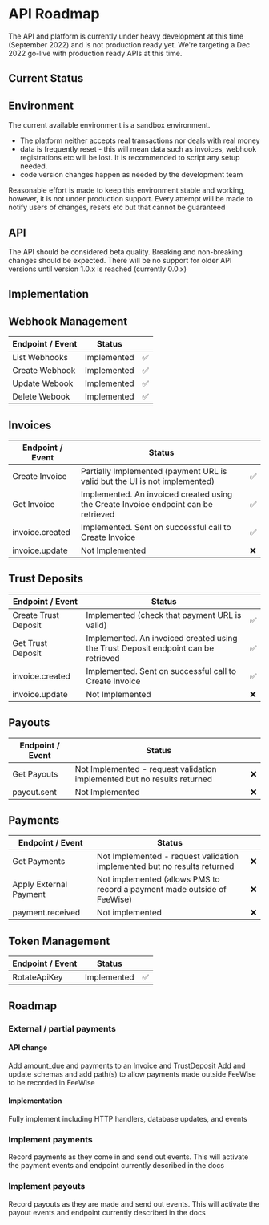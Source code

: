 # API Roadmap

The API and platform is currently under heavy development at this time (September 2022) and is not production ready yet. 
We're targeting a Dec 2022 go-live with production ready APIs at this time.

## Current Status

## Environment
The current available environment is a sandbox environment.
* The platform neither accepts real transactions nor deals with real money
* data is frequently reset - this will mean data such as invoices, webhook registrations etc will be lost. It is recommended to script any setup needed.
* code version changes happen as needed by the development team

Reasonable effort is made to keep this environment stable and working, however, it is not under production support.
Every attempt will be made to notify users of changes, resets etc but that cannot be guaranteed


## API
The API should be considered beta quality. Breaking and non-breaking changes should be expected.
There will be no support for older API versions until version 1.0.x is reached (currently 0.0.x)

## Implementation

## Webhook Management

| Endpoint / Event | Status         |          |
|------------------|----------------|----------|
| List Webhooks    | Implemented    | ✅ |
| Create Webhook   | Implemented    | ✅ |
| Update Webook    | Implemented    | ✅ |
| Delete Webook    | Implemented    | ✅ |


## Invoices

| Endpoint / Event | Status                                                                              |     |
|------------------|-------------------------------------------------------------------------------------|-----|
| Create Invoice   | Partially Implemented (payment URL is valid but the UI is not implemented)          | ✅   |
| Get Invoice      | Implemented. An invoiced created using the Create Invoice endpoint can be retrieved | ✅   |
| invoice.created  | Implemented. Sent on successful call to Create Invoice                              | ✅   |
| invoice.update   | Not Implemented                                                                     | ❌   |       

## Trust Deposits

| Endpoint / Event     | Status                                                                               |          |
|----------------------|--------------------------------------------------------------------------------------|----------|
| Create Trust Deposit | Implemented (check that payment URL is valid)                                        | ✅ |
| Get Trust Deposit    | Implemented. An invoiced created using the Trust Deposit endpoint can be retrieved   | ✅ |
| invoice.created      | Implemented. Sent on successful call to Create Invoice                               | ✅ |
| invoice.update       | Not Implemented                                                                      | ❌ |       

## Payouts

| Endpoint / Event | Status                                                                   |     |
|------------------|--------------------------------------------------------------------------|-----|
| Get Payouts      | Not Implemented - request validation implemented but no results returned | ❌   |
| payout.sent      | Not Implemented                                                          | ❌   | 

## Payments

| Endpoint / Event       | Status                                                                   |     |
|------------------------|--------------------------------------------------------------------------|-----|
| Get Payments           | Not Implemented - request validation implemented but no results returned | ❌   |
| Apply External Payment | Not implemented (allows PMS to record a payment made outside of FeeWise) | ❌   | 
| payment.received       | Not implemented                                                          | ❌   | 

## Token Management
| Endpoint / Event | Status       |    |
|------------------|--------------|----|
| RotateApiKey     | Implemented  |  ✅ |



## Roadmap

### External / partial payments

#### API change 
Add amount_due and payments to an Invoice and TrustDeposit 
Add and update schemas and add path(s) to allow payments made outside FeeWise to be recorded in FeeWise

#### Implementation
Fully implement including HTTP handlers, database updates, and events

### Implement payments

Record payments as they come in and send out events. 
This will activate the payment events and endpoint currently described in the docs

### Implement payouts
Record payouts as they are made and send out events.
This will activate the payout events and endpoint currently described in the docs


